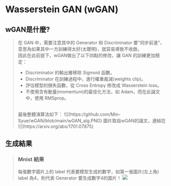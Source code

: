  # **Wasserstein GAN (wGAN)**
 
## wGAN是什麼?
>在 GAN 中，需要注意其中的 Generator 和 Discriminator 要"同步前進"，意思為如果其中一方訓練得太好(太聰明)，就容易導致不收斂。<br>
>因此在此前提下，wGAN做出了以下四點的修改，讓 GAN 的訓練更加穩定：
> - Discriminator 的輸出層移除 Sigmoid 函數。
> - Discriminator 在訓練過程中，進行權重裁減(weights clip)。
> - 評估模型的損失函數，從 Cross Entropy 修改成 Wasserstein loss。
> - 不使用含有動量(momentum)的最佳化方法，如 Adam，而在此論文中，使用 RMSprop。
> <br>
>最後整體演算法如下：
> ![](https://github.com/Min-Syue/wGAN/blob/main/wGAN_alg.PNG)
>圖片取自wGAN的論文，連結在 ![](https://arxiv.org/abs/1701.07875)
## 生成結果
> ### Mnist 結果
> 每張數字圖片上的 label 代表要模型生成的數字，如第一張圖片(左上角) label 為4，則代表 Generator 要生成數字4的圖片！
>![](https://github.com/Min-Syue/wGAN/blob/main/wGAN_4000epochs_mnist.gif)
